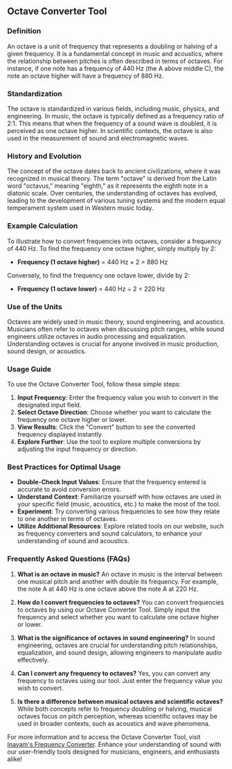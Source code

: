 ## Octave Converter Tool

### Definition
An octave is a unit of frequency that represents a doubling or halving of a given frequency. It is a fundamental concept in music and acoustics, where the relationship between pitches is often described in terms of octaves. For instance, if one note has a frequency of 440 Hz (the A above middle C), the note an octave higher will have a frequency of 880 Hz.

### Standardization
The octave is standardized in various fields, including music, physics, and engineering. In music, the octave is typically defined as a frequency ratio of 2:1. This means that when the frequency of a sound wave is doubled, it is perceived as one octave higher. In scientific contexts, the octave is also used in the measurement of sound and electromagnetic waves.

### History and Evolution
The concept of the octave dates back to ancient civilizations, where it was recognized in musical theory. The term "octave" is derived from the Latin word "octavus," meaning "eighth," as it represents the eighth note in a diatonic scale. Over centuries, the understanding of octaves has evolved, leading to the development of various tuning systems and the modern equal temperament system used in Western music today.

### Example Calculation
To illustrate how to convert frequencies into octaves, consider a frequency of 440 Hz. To find the frequency one octave higher, simply multiply by 2:

- **Frequency (1 octave higher)** = 440 Hz × 2 = 880 Hz

Conversely, to find the frequency one octave lower, divide by 2:

- **Frequency (1 octave lower)** = 440 Hz ÷ 2 = 220 Hz

### Use of the Units
Octaves are widely used in music theory, sound engineering, and acoustics. Musicians often refer to octaves when discussing pitch ranges, while sound engineers utilize octaves in audio processing and equalization. Understanding octaves is crucial for anyone involved in music production, sound design, or acoustics.

### Usage Guide
To use the Octave Converter Tool, follow these simple steps:

1. **Input Frequency**: Enter the frequency value you wish to convert in the designated input field.
2. **Select Octave Direction**: Choose whether you want to calculate the frequency one octave higher or lower.
3. **View Results**: Click the "Convert" button to see the converted frequency displayed instantly.
4. **Explore Further**: Use the tool to explore multiple conversions by adjusting the input frequency or direction.

### Best Practices for Optimal Usage
- **Double-Check Input Values**: Ensure that the frequency entered is accurate to avoid conversion errors.
- **Understand Context**: Familiarize yourself with how octaves are used in your specific field (music, acoustics, etc.) to make the most of the tool.
- **Experiment**: Try converting various frequencies to see how they relate to one another in terms of octaves.
- **Utilize Additional Resources**: Explore related tools on our website, such as frequency converters and sound calculators, to enhance your understanding of sound and acoustics.

### Frequently Asked Questions (FAQs)

1. **What is an octave in music?**
   An octave in music is the interval between one musical pitch and another with double its frequency. For example, the note A at 440 Hz is one octave above the note A at 220 Hz.

2. **How do I convert frequencies to octaves?**
   You can convert frequencies to octaves by using our Octave Converter Tool. Simply input the frequency and select whether you want to calculate one octave higher or lower.

3. **What is the significance of octaves in sound engineering?**
   In sound engineering, octaves are crucial for understanding pitch relationships, equalization, and sound design, allowing engineers to manipulate audio effectively.

4. **Can I convert any frequency to octaves?**
   Yes, you can convert any frequency to octaves using our tool. Just enter the frequency value you wish to convert.

5. **Is there a difference between musical octaves and scientific octaves?**
   While both concepts refer to frequency doubling or halving, musical octaves focus on pitch perception, whereas scientific octaves may be used in broader contexts, such as acoustics and wave phenomena.

For more information and to access the Octave Converter Tool, visit [Inayam's Frequency Converter](https://www.inayam.co/unit-converter/frequency). Enhance your understanding of sound with our user-friendly tools designed for musicians, engineers, and enthusiasts alike!
